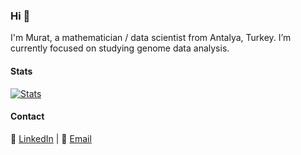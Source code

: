 ### Hi 🤘 

I'm Murat, a mathematician / data scientist from Antalya, Turkey. 
I’m currently focused on studying genome data analysis.

#### Stats
[![Stats](https://github-readme-stats.vercel.app/api?username=mrtkp9993)](https://github.com/mrtkp9993)

#### Contact
💼 [LinkedIn](https://www.linkedin.com/in/muratkoptur/) | 📧 [Email](mailto:muratkoptur@yandex.com)
